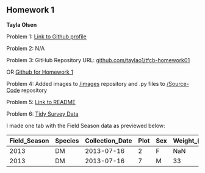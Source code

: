 ## Homework 1

**Tayla Olsen**


Problem 1: [Link to Github profile](https://github.com/taylao1)

Problem 2: N/A

Problem 3: GitHub Repository URL: [github.com/taylao1/tfcb-homework01](https://github.com/taylao1/tfcb-homework01)

OR [Github for Homework 1](https://github.com/taylao1/tfcb-homework01)

Problem 4: Added images to [/images](https://github.com/taylao1/tfcb-homework01/tree/master/images) repository and .py files to [/Source-Code](https://github.com/taylao1/tfcb-homework01/tree/master/Source-Code) repository

Problem 5: [Link to README](https://github.com/taylao1/tfcb-homework01/blob/master/README.md)

Problem 6: [Tidy Survey Data](https://github.com/taylao1/tfcb-homework01/blob/master/Tidy-Survey-Data.txt)

I made one tab with the Field Season data as previewed below: 

| Field_Season | Species | Collection_Date | Plot | Sex | Weight_(g) | Calibration |
|--------------|---------|-----------------|------|-----|------------|-------------|
| 2013         | DM      | 2013-07-16      | 2    | F   | NaN       | NnN        |
| 2013         | DM      | 2013-07-16      | 7    | M   | 33         | GOOD        |
